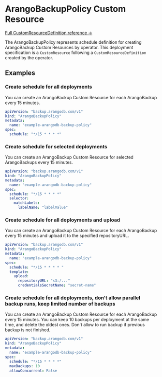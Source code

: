 # ArangoBackupPolicy Custom Resource

[Full CustomResourceDefinition reference ->](./api/ArangoBackupPolicy.V1.md)

The ArangoBackupPolicy represents schedule definition for creating ArangoBackup Custom Resources by operator.
This deployment specification is a `CustomResource` following a `CustomResourceDefinition` created by the operator.

## Examples

### Create schedule for all deployments

You can create an ArangoBackup Custom Resource for each ArangoBackup every 15 minutes.

```yaml
apiVersion: "backup.arangodb.com/v1"
kind: "ArangoBackupPolicy"
metadata:
  name: "example-arangodb-backup-policy"
spec:
  schedule: "*/15 * * * *"
```

### Create schedule for selected deployments

You can create an ArangoBackup Custom Resource for selected ArangoBackups every 15 minutes.

```yaml
apiVersion: "backup.arangodb.com/v1"
kind: "ArangoBackupPolicy"
metadata:
  name: "example-arangodb-backup-policy"
spec:
  schedule: "*/15 * * * *"
  selector:
    matchLabels:
      labelName: "labelValue"
```

### Create schedule for all deployments and upload

You can create an ArangoBackup Custom Resource for each ArangoBackup every 15
minutes and upload it to the specified repositoryURL.

```yaml
apiVersion: "backup.arangodb.com/v1"
kind: "ArangoBackupPolicy"
metadata:
  name: "example-arangodb-backup-policy"
spec:
  schedule: "*/15 * * * * "
  template:
    upload:
      repositoryURL: "s3:/..."
      credentialsSecretName: "secret-name"
```

### Create schedule for all deployments, don't allow parallel backup runs, keep limited number of backups

You can create an ArangoBackup Custom Resource for each ArangoBackup every 15
minutes. You can keep 10 backups per deployment at the same time, and delete the
oldest ones. Don't allow to run backup if previous backup is not finished.

```yaml
apiVersion: "backup.arangodb.com/v1"
kind: "ArangoBackupPolicy"
metadata:
  name: "example-arangodb-backup-policy"
spec:
  schedule: "*/15 * * * *"
  maxBackups: 10
  allowConcurrent: False
```
